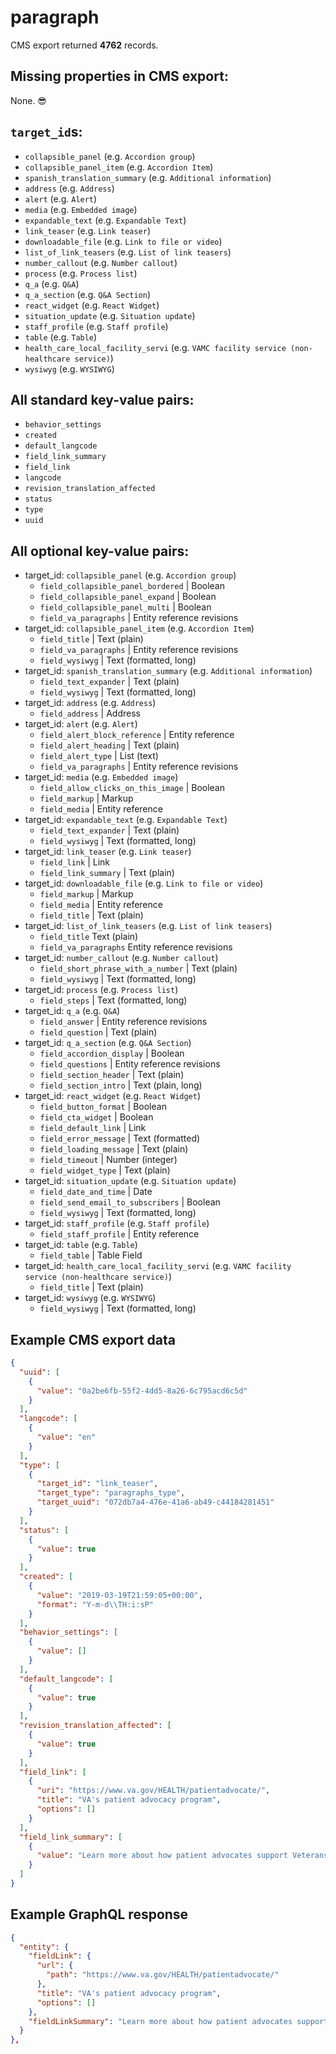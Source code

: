 # paragraph

CMS export returned **4762** records.

## Missing properties in CMS export:

None. 😎

## `target_id`s:

- `collapsible_panel` (e.g. `Accordion group`)
- `collapsible_panel_item` (e.g. `Accordion Item`)
- `spanish_translation_summary` (e.g. `Additional information`)
- `address` (e.g. `Address`)
- `alert` (e.g. `Alert`)
- `media` (e.g. `Embedded image`)
- `expandable_text` (e.g. `Expandable Text`)
- `link_teaser` (e.g. `Link teaser`)
- `downloadable_file` (e.g. `Link to file or video`)
- `list_of_link_teasers` (e.g. `List of link teasers`)
- `number_callout` (e.g. `Number callout`)
- `process` (e.g. `Process list`)
- `q_a` (e.g. `Q&A`)
- `q_a_section` (e.g. `Q&A Section`)
- `react_widget` (e.g. `React Widget`)
- `situation_update` (e.g. `Situation update`)
- `staff_profile` (e.g. `Staff profile`)
- `table` (e.g. `Table`)
- `health_care_local_facility_servi` (e.g. `VAMC facility service (non-healthcare service)`)
- `wysiwyg` (e.g. `WYSIWYG`)

## All standard key-value pairs:

- `behavior_settings`
- `created`
- `default_langcode`
- `field_link_summary`
- `field_link`
- `langcode`
- `revision_translation_affected`
- `status`
- `type`
- `uuid`

## All optional key-value pairs:

- target_id: `collapsible_panel` (e.g. `Accordion group`)
  - `field_collapsible_panel_bordered` | Boolean
  - `field_collapsible_panel_expand` | Boolean
  - `field_collapsible_panel_multi` | Boolean
  - `field_va_paragraphs` | Entity reference revisions
- target_id: `collapsible_panel_item` (e.g. `Accordion Item`)
  - `field_title` | Text (plain)
  - `field_va_paragraphs` | Entity reference revisions
  - `field_wysiwyg` | Text (formatted, long)
- target_id: `spanish_translation_summary` (e.g. `Additional information`)
  - `field_text_expander` | Text (plain)
  - `field_wysiwyg` | Text (formatted, long)
- target_id: `address` (e.g. `Address`)
  - `field_address` | Address
- target_id: `alert` (e.g. `Alert`)
  - `field_alert_block_reference` | Entity reference
  - `field_alert_heading` | Text (plain)
  - `field_alert_type` | List (text)
  - `field_va_paragraphs` | Entity reference revisions
- target_id: `media` (e.g. `Embedded image`)
  - `field_allow_clicks_on_this_image` | Boolean
  - `field_markup` | Markup
  - `field_media` | Entity reference
- target_id: `expandable_text` (e.g. `Expandable Text`)
  - `field_text_expander` | Text (plain)
  - `field_wysiwyg` | Text (formatted, long)
- target_id: `link_teaser` (e.g. `Link teaser`)
  - `field_link` | Link
  - `field_link_summary` | Text (plain)
- target_id: `downloadable_file` (e.g. `Link to file or video`)
  - `field_markup` | Markup
  - `field_media` | Entity reference
  - `field_title` | Text (plain)
- target_id: `list_of_link_teasers` (e.g. `List of link teasers`)
  - `field_title` Text (plain)
  - `field_va_paragraphs` Entity reference revisions
- target_id: `number_callout` (e.g. `Number callout`)
  - `field_short_phrase_with_a_number` | Text (plain)
  - `field_wysiwyg` | Text (formatted, long)
- target_id: `process` (e.g. `Process list`)
  - `field_steps` | Text (formatted, long)
- target_id: `q_a` (e.g. `Q&A`)
  - `field_answer` | Entity reference revisions
  - `field_question` | Text (plain)
- target_id: `q_a_section` (e.g. `Q&A Section`)
  - `field_accordion_display` | Boolean
  - `field_questions` | Entity reference revisions
  - `field_section_header` | Text (plain)
  - `field_section_intro` | Text (plain, long)
- target_id: `react_widget` (e.g. `React Widget`)
  - `field_button_format` | Boolean
  - `field_cta_widget` | Boolean
  - `field_default_link` | Link
  - `field_error_message` | Text (formatted)
  - `field_loading_message` | Text (plain)
  - `field_timeout` | Number (integer)
  - `field_widget_type` | Text (plain)
- target_id: `situation_update` (e.g. `Situation update`)
  - `field_date_and_time` | Date
  - `field_send_email_to_subscribers` | Boolean
  - `field_wysiwyg` | Text (formatted, long)
- target_id: `staff_profile` (e.g. `Staff profile`)
  - `field_staff_profile` | Entity reference
- target_id: `table` (e.g. `Table`)
  - `field_table` | Table Field
- target_id: `health_care_local_facility_servi` (e.g. `VAMC facility service (non-healthcare service)`)
  - `field_title` | Text (plain)
- target_id: `wysiwyg` (e.g. `WYSIWYG`)
  - `field_wysiwyg` | Text (formatted, long)

## Example CMS export data

```json
{
  "uuid": [
    {
      "value": "0a2be6fb-55f2-4dd5-8a26-6c795acd6c5d"
    }
  ],
  "langcode": [
    {
      "value": "en"
    }
  ],
  "type": [
    {
      "target_id": "link_teaser",
      "target_type": "paragraphs_type",
      "target_uuid": "072db7a4-476e-41a6-ab49-c44184281451"
    }
  ],
  "status": [
    {
      "value": true
    }
  ],
  "created": [
    {
      "value": "2019-03-19T21:59:05+00:00",
      "format": "Y-m-d\\TH:i:sP"
    }
  ],
  "behavior_settings": [
    {
      "value": []
    }
  ],
  "default_langcode": [
    {
      "value": true
    }
  ],
  "revision_translation_affected": [
    {
      "value": true
    }
  ],
  "field_link": [
    {
      "uri": "https://www.va.gov/HEALTH/patientadvocate/",
      "title": "VA's patient advocacy program",
      "options": []
    }
  ],
  "field_link_summary": [
    {
      "value": "Learn more about how patient advocates support Veterans at VA and what the process of working with one is like."
    }
  ]
}
```

## Example GraphQL response

```json
{
  "entity": {
    "fieldLink": {
      "url": {
        "path": "https://www.va.gov/HEALTH/patientadvocate/"
      },
      "title": "VA's patient advocacy program",
      "options": []
    },
    "fieldLinkSummary": "Learn more about how patient advocates support Veterans at VA and what the process of working with one is like."
  }
},
```
